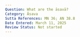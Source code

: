 ```yaml
---
Question: What are the āsavā?
Category: Āsava
Sutta References: MN 36; AN 38.8
Date Entered: March 11, 2025
Review Status: Not started
---
```

